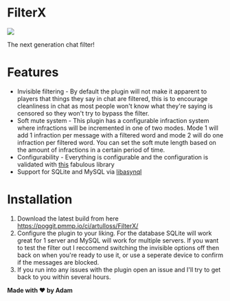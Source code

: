 # FilterX
[![](https://poggit.pmmp.io/shield.state/FilterX)](https://poggit.pmmp.io/p/FilterX)

The next generation chat filter!
# Features
- Invisible filtering - By default the plugin will not make it apparent to players that things they say in chat are filtered, this is to encourage cleanliness in chat as most people won't know what they're saying is censored so they won't try to bypass the filter.
- Soft mute system - This plugin has a configurable infraction system where infractions will be incremented in one of two modes. Mode 1 will add 1 infraction per message with a filtered word and mode 2 will do one infraction per filtered word. You can set the soft mute length based on the amount of infractions in a certain period of time.
- Configurability - Everything is configurable and the configuration is validated with  [this](https://github.com/lezhnev74/pasvl) fabulous library
- Support for SQLite and MySQL via [libasynql](https://github.com/poggit/libasynql)

# Installation

1. Download the latest build from here https://poggit.pmmp.io/ci/artulloss/FilterX/
2. Configure the plugin to your liking. For the database SQLite will work great for 1 server and MySQL will work for multiple servers. If you want to test the filter out I reccomend switching the invisible options off then back on when you're ready to use it, or use a seperate device to confirm if the messages are blocked.
3. If you run into any issues with the plugin open an issue and I'll try to get back to you within several hours.

**Made with ❤️ by Adam**